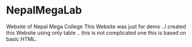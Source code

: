 # NepalMegaLab
 Website of Nepal Mega College
This Website was just for demo ..I created this Website using only table .. this is not complicated one this is based on basic HTML.
